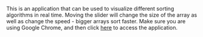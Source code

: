 This is an application that can be used to visualize different sorting algorithms in real time. Moving the slider will change the size of the array as well as change the speed - bigger arrays sort faster. Make sure you are using Google Chrome, and then click [here](https://maazhassan.github.io/Sorting-Visualizer/) to access the application.
